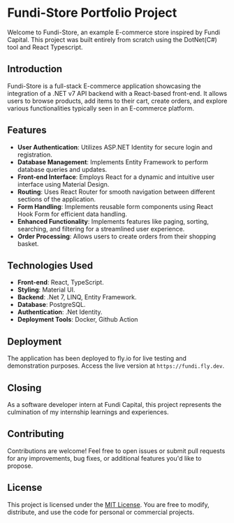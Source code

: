 # Fundi-Store Portfolio Project

Welcome to Fundi-Store, an example E-commerce store inspired by Fundi Capital. This project was built entirely from scratch using the DotNet(C#) tool and React Typescript.

## Introduction

Fundi-Store is a full-stack E-commerce application showcasing the integration of a .NET v7 API backend with a React-based front-end. It allows users to browse products, add items to their cart, create orders, and explore various functionalities typically seen in an E-commerce platform.

## Features

- **User Authentication**: Utilizes ASP.NET Identity for secure login and registration.
- **Database Management**: Implements Entity Framework to perform database queries and updates.
- **Front-end Interface**: Employs React for a dynamic and intuitive user interface using Material Design.
- **Routing**: Uses React Router for smooth navigation between different sections of the application.
- **Form Handling**: Implements reusable form components using React Hook Form for efficient data handling.
- **Enhanced Functionality**: Implements features like paging, sorting, searching, and filtering for a streamlined user experience.
- **Order Processing**: Allows users to create orders from their shopping basket.

## Technologies Used

- **Front-end**: React, TypeScript.
- **Styling**: Material UI.
- **Backend**: .Net 7, LINQ, Entity Framework.
- **Database**: PostgreSQL.
- **Authentication**: .Net Identity.
- **Deployment Tools**: Docker, Github Action

## Deployment

The application has been deployed to fly.io for live testing and demonstration purposes. Access the live version at `https://fundi.fly.dev`.

## Closing

As a software developer intern at Fundi Capital, this project represents the culmination of my internship learnings and experiences.

## Contributing

Contributions are welcome! Feel free to open issues or submit pull requests for any improvements, bug fixes, or additional features you'd like to propose.

## License

This project is licensed under the [MIT License](LICENSE). You are free to modify, distribute, and use the code for personal or commercial projects.

